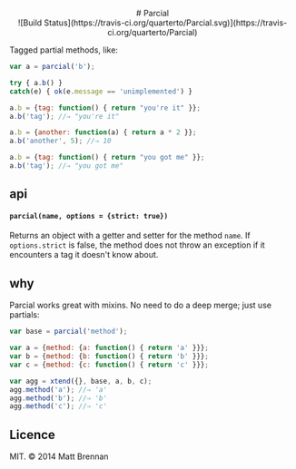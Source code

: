 <p align="center">
# Parcial <br>![Build Status](https://travis-ci.org/quarterto/Parcial.svg)](https://travis-ci.org/quarterto/Parcial)
</p>

Tagged partial methods, like:

```javascript
var a = parcial('b');

try { a.b() }
catch(e) { ok(e.message == 'unimplemented') }

a.b = {tag: function() { return "you're it" }};
a.b('tag'); //⇒ "you're it"

a.b = {another: function(a) { return a * 2 }};
a.b('another', 5); //⇒ 10

a.b = {tag: function() { return "you got me" }};
a.b('tag'); //⇒ "you got me"
```

## api
#### `parcial(name, options = {strict: true})`
Returns an object with a getter and setter for the method `name`. If `options.strict` is false, the method does not throw an exception if it encounters a tag it doesn't know about.

## why

Parcial works great with mixins. No need to do a deep merge; just use partials:

```javascript
var base = parcial('method');

var a = {method: {a: function() { return 'a' }}};
var b = {method: {b: function() { return 'b' }}};
var c = {method: {c: function() { return 'c' }}};

var agg = xtend({}, base, a, b, c);
agg.method('a'); //⇒ 'a'
agg.method('b'); //⇒ 'b'
agg.method('c'); //⇒ 'c'
```

## Licence
MIT. &copy; 2014 Matt Brennan
